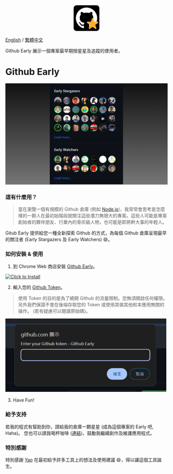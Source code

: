 <div align="center">
  <img width="80" src="./images/icon.png"/>
</div>

[English](.) / [繁體中文](./readme/README_ZH.md)

Github Early 展示一個專案最早期按星星及追蹤的使用者。

# Github Early

![](./images/show.png)

### 這有什麼用？

> 當在瀏覽一個有規模的 Github 倉庫 (例如 [Node.js](https://github.com/nodejs/node))，我常常會思考是怎麼樣的一群人在最初始階段就關注這些潛力無限大的專案。這些人可能是專案創始者的夥伴朋友、行業內的骨灰級人物，也可能是即將幹大事的年輕人。

Gitub Early 提供給您一種全新探索 Github 的方式，為每個 Github 倉庫呈現最早的關注者 (Early Stargazers 及 Early Watchers) 😄。

### 如何安裝 & 使用

1. 到 Chrome Web 商店安裝 [Github Early](https://chromewebstore.google.com/detail/github-early/jccgmkepfgemmajbkfiggkjjgkklcpdc)。

<a target="_blank" href="https://chromewebstore.google.com/detail/github-early/jccgmkepfgemmajbkfiggkjjgkklcpdc">
    <img width="250" alt="Click to Install" src="https://github.com/Get-Tech-Stack/Homepage/blob/main/img/chrome.en.png?raw=true" />
</a>

2. 輸入您的 [Github Token](https://github.com/settings/tokens)。

> 使用 Token 的目的是為了繞開 Github 的流量限制。您無須開啟任何權限。另外我們保證不會在後端存取您的 Token 或使用其做其他和本應用無關的操作。 (若有疑慮可以閱讀原始碼)。

<img width="500" alt="Click to Install" src="./images/enter_token.png" />

3. Have Fun!

### 給予支持

若我的程式有幫助到你，請給我的倉庫一顆星星 (成為這個專案的 Early 吧, Haha)。
您也可以請我喝杯咖啡 ([連結](https://www.buymeacoffee.com/dalufish))，鼓勵我繼續創作及維護應用程式。

### 特別感謝

特別感謝 [Yao](https://github.com/tomhsiao1260) 在最初給予許多工具上的想法及使用建議 😄，得以讓這個工具誕生。
